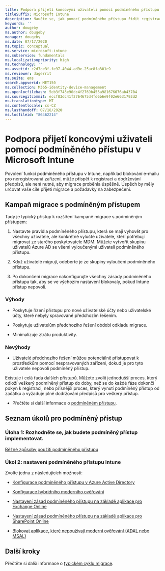 ```yaml
---
title: Podpora přijetí koncovými uživateli pomocí podmíněného přístupu
titleSuffix: Microsoft Intune
description: Naučte se, jak pomocí podmíněného přístupu řídit registraci v Microsoft Intune.
keywords: ''
author: dougeby
ms.author: dougeby
manager: dougeby
ms.date: 07/17/2020
ms.topic: conceptual
ms.service: microsoft-intune
ms.subservice: fundamentals
ms.localizationpriority: high
ms.technology: ''
ms.assetid: c2d7ce3f-fe97-4044-ad9e-25ac8fa301c9
ms.reviewer: dagerrit
ms.suite: ems
search.appverid: MET150
ms.collection: M365-identity-device-management
ms.openlocfilehash: 5eb3f743e90dc4f2769b455a981676676ab43704
ms.sourcegitcommit: eccf83dc41f2764675d4fd6b6e9f02e6631792d2
ms.translationtype: MT
ms.contentlocale: cs-CZ
ms.lasthandoff: 07/18/2020
ms.locfileid: "86462214"
---
```

# <a name="drive-end-user-adoption-with-conditional-access-in-microsoft-intune"></a>Podpora přijetí koncovými uživateli pomocí podmíněného přístupu v Microsoft Intune

Povolení funkcí podmíněného přístupu v Intune, například blokování e-mailu pro neregistrovaná zařízení, může přispět k registraci a dodržování předpisů, ale není nutné, aby migrace proběhla úspěšně. Úspěch by měly určovat vaše cíle přijetí migrace a požadavky na zabezpečení.

## <a name="migration-campaign-with-conditional-access"></a>Kampaň migrace s podmíněným přístupem

Tady je typický přístup k rozšíření kampaně migrace s podmíněným přístupem:

1. Nastavte pravidla podmíněného přístupu, která se mají vyhovět pro všechny uživatele, ale konkrétně vylučte uživatele, kteří potřebují migrovat ze starého poskytovatele MDM. Můžete vytvořit skupinu uživatelů Azure AD se všemi vyloučenými uživateli podmíněného přístupu.

2. Když uživatelé migrují, odeberte je ze skupiny vyloučení podmíněného přístupu.

3. Po dokončení migrace nakonfigurujte všechny zásady podmíněného přístupu tak, aby se ve výchozím nastavení blokovaly, pokud Intune přístup nepovolí.

### <a name="advantages"></a>Výhody

- Poskytuje řízení přístupu pro nové uživatelské účty nebo uživatelské účty, které nebyly spravované předchozím řešením.

- Poskytuje uživatelům předchozího řešení období odkladu migrace.

- Minimalizuje ztrátu produktivity.

### <a name="disadvantages"></a>Nevýhody

- Uživatelé předchozího řešení můžou potenciálně přistupovat k prostředkům pomocí nespravovaných zařízení, dokud je pro tyto uživatele nepovolí podmíněný přístup.


Existuje i celá řada dalších přístupů. Můžete zvolit jednodušší proces, který odloží veškerý podmíněný přístup do doby, než se do každé fáze dokončí pokyn k registraci, nebo přísnější proces, který vynutí podmíněný přístup od začátku a vyžaduje plné dodržování předpisů pro veškerý přístup.

- Přečtěte si další informace o [podmíněném přístupu](../protect/conditional-access.md).

## <a name="task-list-for-conditional-access"></a>Seznam úkolů pro podmíněný přístup

### <a name="task-1-decide-how-you-are-going-to-implement-conditional-access"></a>Úloha 1: Rozhodněte se, jak budete podmíněný přístup implementovat.

[Běžné způsoby použití podmíněného přístupu](../protect/conditional-access-intune-common-ways-use.md)

### <a name="task-2-set-up-intune-conditional-access"></a>Úkol 2: nastavení podmíněného přístupu Intune

Zvolte jednu z následujících možností:

- [Konfigurace podmíněného přístupu v Azure Active Directory](https://docs.microsoft.com/azure/active-directory/active-directory-conditional-access-azure-portal)

- [Konfigurace hybridního moderního ověřování](https://docs.microsoft.com/office365/enterprise/hybrid-modern-auth-overview)

- [Nastavení zásad podmíněného přístupu na základě aplikace pro Exchange Online](../protect/app-based-conditional-access-intune-create.md)

- [Nastavení zásad podmíněného přístupu na základě aplikace pro SharePoint Online](../protect/app-based-conditional-access-intune-create.md)

- [Blokovat aplikace, které nepoužívají moderní ověřování (ADAL nebo MSAL)](../protect/app-modern-authentication-block.md) 

## <a name="next-steps"></a>Další kroky

Přečtěte si další informace o [typickém cyklu migrace](migration-guide-cycle.md).
